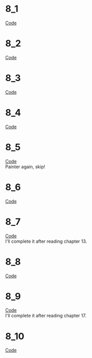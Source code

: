 # 8_1
[Code](./8_1)  
#

# 8_2
[Code](./8_2)  
#

# 8_3
[Code](./8_3)  
#

# 8_4
[Code](./8_4)
#

# 8_5
[Code](./8_5)  
Painter again, skip!
#

# 8_6
[Code](./8_6)  
#

# 8_7
[Code](./8_7)  
I'll complete it after reading chapter 13.
#

# 8_8
[Code](./8_8)
#

# 8_9
[Code](./8_9)  
I'll complete it after reading chapter 17.
#

# 8_10
[Code](./8_10)  
#